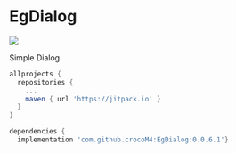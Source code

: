 # EgDialog

[![](https://jitpack.io/v/crocoM4/EgDialog.svg)](https://jitpack.io/#crocoM4/EgDialog)

Simple Dialog

```groovy
allprojects {
  repositories {
    ...
    maven { url 'https://jitpack.io' }
  }
}
```

```groovy
dependencies {
  implementation 'com.github.crocoM4:EgDialog:0.0.6.1'}
```